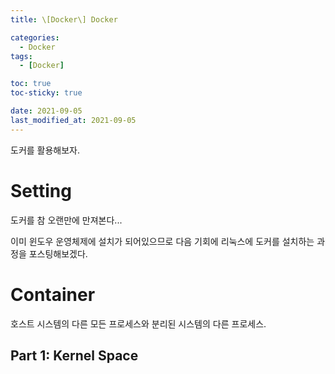 ```yaml
---
title: \[Docker\] Docker

categories:
  - Docker
tags:
  - [Docker]

toc: true
toc-sticky: true

date: 2021-09-05
last_modified_at: 2021-09-05
---
```


도커를 활용해보자.

# Setting

도커를 참 오랜만에 만져본다...

이미 윈도우 운영체제에 설치가 되어있으므로 다음 기회에 리눅스에 도커를 설치하는 과정을 포스팅해보겠다.

# Container

호스트 시스템의 다른 모든 프로세스와 분리된 시스템의 다른 프로세스.

## Part 1: Kernel Space